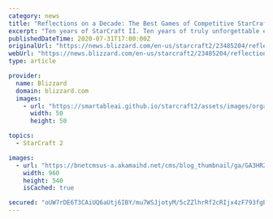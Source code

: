 ```yaml
---
category: news
title: "Reflections on a Decade: The Best Games of Competitive StarCraft II, Part III: Legacy of the Void"
excerpt: "Ten years of StarCraft II. Ten years of truly unforgettable esports."
publishedDateTime: 2020-07-31T17:00:00Z
originalUrl: "https://news.blizzard.com/en-us/starcraft2/23485204/reflections-on-a-decade-the-best-games-of-competitive-starcraft-ii-part-iii-legacy-of-the-void"
webUrl: "https://news.blizzard.com/en-us/starcraft2/23485204/reflections-on-a-decade-the-best-games-of-competitive-starcraft-ii-part-iii-legacy-of-the-void"
type: article

provider:
  name: Blizzard
  domain: blizzard.com
  images:
    - url: "https://smartableai.github.io/starcraft2/assets/images/organizations/blizzard.com-50x50.jpg"
      width: 50
      height: 50

topics:
  - StarCraft 2

images:
  - url: "https://bnetcmsus-a.akamaihd.net/cms/blog_thumbnail/ga/GA3HR2WJELL11595530752347.jpg"
    width: 960
    height: 540
    isCached: true

secured: "oUW7rDE6T3CAiUQ6aUtj6IBY/mu7WSJjotyM/5cZZlhrRf2cRIjx4zF793fgBVuAwR6MvKGEZPIKge18b6etba8RzKk2sE0VA7PKJXhD+ATx0L6d6sUfr8wUQAuERkw9bEo6LSoOgZ7HW8UPZ5Pp/sj1GPdxP1UbsgWK+ZI1P3Eyj2YU1b7RCs4smtCzcjwIzW+r30DCUhc8RBexF4P3Lq5KjtcHIIyslw38GhQKooNGsoKhtTujUFjv3W7nV9CXUGBBQCnax5MAIgt9Q6lHmsONgpcSWwfaZ4XFYMzHyFuasAV/FeTGU+jmbSYyzI9rt/h5NHeXrpa7uIPrsBcPfx1nablTfySTHa7H5furSe8=;cmtaC42KDpq3qIl/7wPF6w=="
---
```



